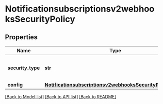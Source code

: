 # Notificationsubscriptionsv2webhooksSecurityPolicy

## Properties
Name | Type | Description | Notes
------------ | ------------- | ------------- | -------------
**security_type** | **str** | Security Policy of the client server. | [optional] 
**config** | [**Notificationsubscriptionsv2webhooksSecurityPolicyConfig**](Notificationsubscriptionsv2webhooksSecurityPolicyConfig.md) |  | [optional] 

[[Back to Model list]](../README.md#documentation-for-models) [[Back to API list]](../README.md#documentation-for-api-endpoints) [[Back to README]](../README.md)


